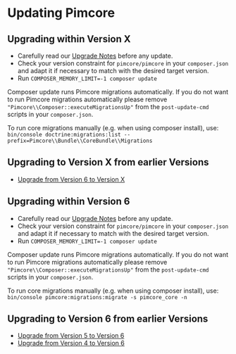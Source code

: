 # Updating Pimcore

## Upgrading within Version X
- Carefully read our [Upgrade Notes](../09_Upgrade_Notes/README.md) before any update. 
- Check your version constraint for `pimcore/pimcore` in your `composer.json` and adapt it if necessary to match with the desired target version.
- Run `COMPOSER_MEMORY_LIMIT=-1 composer update`

Composer update runs Pimcore migrations automatically. 
If you do not want to run Pimcore migrations automatically please remove `"Pimcore\\Composer::executeMigrationsUp"` from the `post-update-cmd` scripts in your `composer.json`.

To run core migrations manually (e.g. when using composer install), 
use: `bin/console doctrine:migrations:list --prefix=Pimcore\\Bundle\\CoreBundle\\Migrations`

## Upgrading to Version X from earlier Versions
- [Upgrade from Version 6 to Version X](./10_V6_to_V10.md)

## Upgrading within Version 6
- Carefully read our [Upgrade Notes](../09_Upgrade_Notes/README.md) before any update. 
- Check your version constraint for `pimcore/pimcore` in your `composer.json` and adapt it if necessary to match with the desired target version.
- Run `COMPOSER_MEMORY_LIMIT=-1 composer update`

Composer update runs Pimcore migrations automatically. 
If you do not want to run Pimcore migrations automatically please remove `"Pimcore\\Composer::executeMigrationsUp"` from the `post-update-cmd` scripts in your `composer.json`.

To run core migrations manually (e.g. when using composer install), 
use: `bin/console pimcore:migrations:migrate -s pimcore_core -n`

## Upgrading to Version 6 from earlier Versions
- [Upgrade from Version 5 to Version 6](./01_V5_to_V6.md)
- [Upgrade from Version 4 to Version 6](./04_V4_to_V6.md) 
